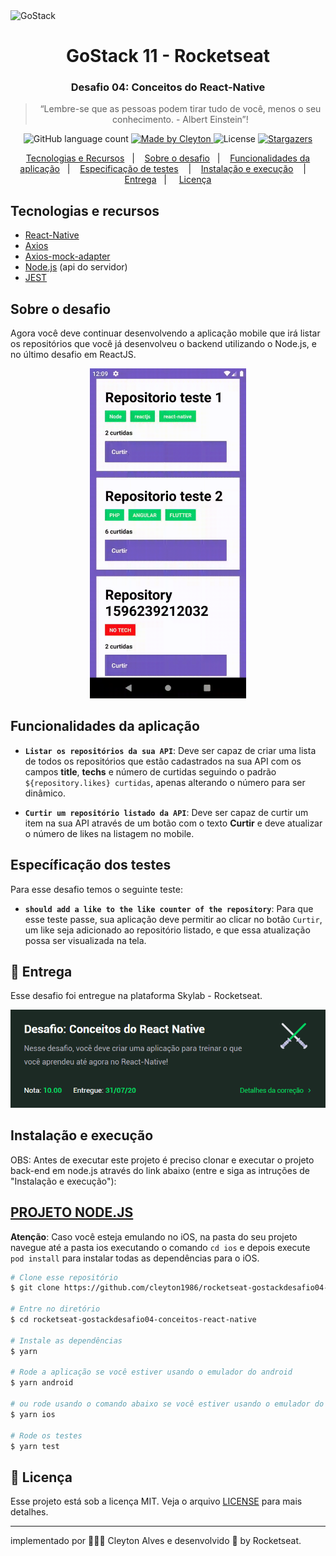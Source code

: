 <img alt="GoStack" src="https://storage.googleapis.com/golden-wind/bootcamp-gostack/header-desafios.png" />

<h1 align="center">
  GoStack 11 - Rocketseat
</h1>

<h3 align="center">
  Desafio 04: Conceitos do React-Native
</h3>

<blockquote align="center">“Lembre-se que as pessoas podem tirar tudo de você, menos o seu conhecimento. - Albert Einstein”!</blockquote>

<p align="center">
  <img alt="GitHub language count" src="https://img.shields.io/github/languages/count/cleyton1986/rocketseat-gostackdesafio04-conceitos-react-native?color=%2304D361">

  <a href="https://www.linkedin.com/in/cleytonalves">
    <img alt="Made by Cleyton" src="https://img.shields.io/badge/Made%20by-Cleyton_Alves-Alves%2304D361">
  </a>

  <img alt="License" src="https://img.shields.io/badge/license-MIT-%2304D361">

  <a href="https://github.com/cleyton1986/rocketseat-gostackdesafio04-conceitos-react-native/stargazers">
    <img alt="Stargazers" src="https://img.shields.io/github/stars/cleyton1986/rocketseat-gostackdesafio04-conceitos-react-native?style=social">
  </a>
</p>

<p align="center">
  <a href="#tecnologias-e-recursos">Tecnologias e Recursos</a>&nbsp;&nbsp;&nbsp;|&nbsp;&nbsp;&nbsp;
  <a href="#sobre-o-desafio">Sobre o desafio</a>&nbsp;&nbsp;&nbsp;|&nbsp;&nbsp;&nbsp;
    <a href="#funcionalidades-da-aplicação">Funcionalidades da aplicação</a>&nbsp;&nbsp;&nbsp;|&nbsp;&nbsp;&nbsp;
  <a href="#específicação-dos-testes">Especificação de testes</a> &nbsp;&nbsp;&nbsp;|&nbsp;&nbsp;&nbsp;
  <a href="#instalação-e-execução">Instalação e execução</a> &nbsp;&nbsp;&nbsp;| &nbsp;&nbsp;&nbsp;
  <a href="#calendar-entrega">Entrega</a>&nbsp;&nbsp;&nbsp;| &nbsp;&nbsp;&nbsp;
  <a href="#memo-licença">Licença</a>
</p>

## Tecnologias e recursos

- [React-Native](https://github.com/facebook/react-native)
- [Axios](https://github.com/axios/axios)
- [Axios-mock-adapter](https://github.com/ctimmerm/axios-mock-adapter)
- [Node.js](https://nodejs.org/) (api do servidor)
- [JEST](https://github.com/facebook/jest)


## Sobre o desafio

Agora você deve continuar desenvolvendo a aplicação mobile que irá listar os repositórios que você já desenvolveu o backend utilizando o Node.js, e no último desafio em ReactJS.

<p align="center">
  <img width=250 src="./assets/teste.gif">
</p>

## Funcionalidades da aplicação

- **`Listar os repositórios da sua API`**: Deve ser capaz de criar uma lista de todos os repositórios que estão cadastrados na sua API com os campos **title**, **techs** e número de curtidas seguindo o padrão `${repository.likes} curtidas`, apenas alterando o número para ser dinâmico.

- **`Curtir um repositório listado da API`**: Deve ser capaz de curtir um item na sua API através de um botão com o texto **Curtir** e deve atualizar o número de likes na listagem no mobile.

## Específicação dos testes

Para esse desafio temos o seguinte teste:

- **`should add a like to the like counter of the repository`**: Para que esse teste passe, sua aplicação deve permitir ao clicar no botão `Curtir`, um like seja adicionado ao repositório listado, e que essa atualização possa ser visualizada na tela.


## :calendar: Entrega

Esse desafio foi entregue na plataforma Skylab - Rocketseat.

<p align="center">
  <img  src="./assets/resultTeste.PNG">
</p>

## Instalação e execução

OBS: Antes de executar este projeto é preciso clonar e executar o projeto back-end em node.js através do link abaixo (entre e siga as intruções de "Instalação e execução"):
## [PROJETO NODE.JS](https://github.com/cleyton1986/rocketseat-gostack-desafio02-conceitos-nodejs)


**Atenção**: Caso você esteja emulando no iOS, na pasta do seu projeto navegue até a pasta ios executando o comando `cd ios` e depois execute `pod install` para instalar todas as dependências para o iOS.

```bash
# Clone esse repositório
$ git clone https://github.com/cleyton1986/rocketseat-gostackdesafio04-conceitos-react-native

# Entre no diretório
$ cd rocketseat-gostackdesafio04-conceitos-react-native

# Instale as dependências
$ yarn

# Rode a aplicação se você estiver usando o emulador do android
$ yarn android

# ou rode usando o comando abaixo se você estiver usando o emulador do iOS
$ yarn ios

# Rode os testes
$ yarn test
```


## :memo: Licença

Esse projeto está sob a licença MIT. Veja o arquivo [LICENSE](LICENSE) para mais detalhes.

---

 implementado por 👨🏽‍💻 Cleyton Alves e desenvolvido 💜 by Rocketseat.
